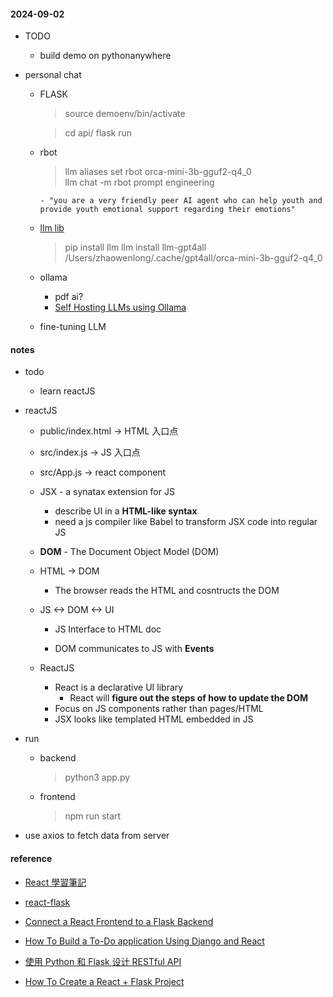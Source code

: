 #### 2024-09-02

-   TODO

    -   build demo on pythonanywhere

-   personal chat

    -   FLASK

        > source demoenv/bin/activate

        > cd api/
        > flask run

    -   rbot

        > llm aliases set rbot orca-mini-3b-gguf2-q4_0  
        > llm chat -m rbot
        > prompt engineering

            - "you are a very friendly peer AI agent who can help youth and provide youth emotional support regarding their emotions"

    -   [llm lib](https://simonwillison.net/2023/Jul/12/llm/)

        > pip install llm
        > llm install llm-gpt4all  
        > /Users/zhaowenlong/.cache/gpt4all/orca-mini-3b-gguf2-q4_0

    -   ollama

        -   pdf ai?
        -   [Self Hosting LLMs using Ollama](https://www.avni.sh/posts/homelab/self-hosting-ollama/)

    -   fine-tuning LLM

#### notes

-   todo

    -   learn reactJS

-   reactJS

    -   public/index.html -> HTML 入口点
    -   src/index.js -> JS 入口点
    -   src/App.js -> react component

    -   JSX - a synatax extension for JS

        -   describe UI in a **HTML-like syntax**
        -   need a js compiler like Babel to transform JSX code into regular JS

    -   **DOM** - The Document Object Model (DOM)

    -   HTML -> DOM

        -   The browser reads the HTML and cosntructs the DOM

    -   JS <-> DOM <-> UI

        -   JS Interface to HTML doc

        -   DOM communicates to JS with **Events**

    -   ReactJS

        -   React is a declarative UI library
            -   React will **figure out the steps of how to update the DOM**
        -   Focus on JS components rather than pages/HTML
        -   JSX looks like templated HTML embedded in JS

-   run

    -   backend

        > python3 app.py

    -   frontend
        > npm run start

-   use axios to fetch data from server

#### reference

-   [React 學習筆記](https://medium.com/%E6%8A%80%E8%A1%93%E7%AD%86%E8%A8%98/react-%E5%AD%B8%E7%BF%92%E7%AD%86%E8%A8%98-0-%E5%89%8D%E8%A8%80%E8%88%87%E6%96%87%E7%AB%A0%E7%B5%B1%E6%95%B4-44603bc6bdc5)

-   [react-flask](https://www.propelauth.com/post/react-flask-starter-app)

-   [Connect a React Frontend to a Flask Backend](https://dev.to/ondiek/connecting-a-react-frontend-to-a-flask-backend-h1o)

-   [How To Build a To-Do application Using Django and React](https://www.digitalocean.com/community/tutorials/build-a-to-do-application-using-django-and-react)

-   [使用 Python 和 Flask 设计 RESTful API](http://www.pythondoc.com/flask-restful/first.html)
-   [How To Create a React + Flask Project](https://blog.miguelgrinberg.com/post/how-to-create-a-react--flask-project)
